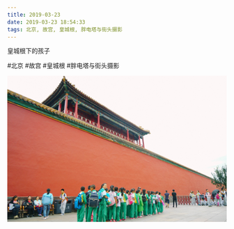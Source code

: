 ```yaml
---
title: 2019-03-23
date: 2019-03-23 18:54:33
tags: 北京, 故宫, 皇城根, 胖电塔与街头摄影
---
```


<p>皇城根下的孩子</p>

#北京 #故宫 #皇城根 #胖电塔与街头摄影

![](/assets/images/2019/03/bf0495feb29d8bd576711c9d73278ff6.jpg)
